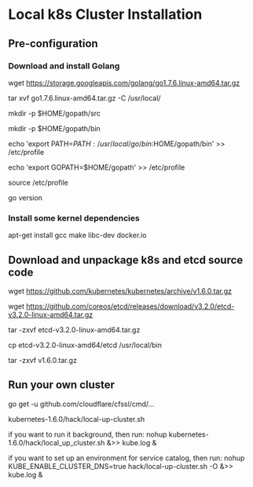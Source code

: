 # Local k8s Cluster Installation

## Pre-configuration

### Download and install Golang

wget https://storage.googleapis.com/golang/go1.7.6.linux-amd64.tar.gz

tar xvf go1.7.6.linux-amd64.tar.gz -C /usr/local/

mkdir -p $HOME/gopath/src

mkdir -p $HOME/gopath/bin

echo 'export PATH=$PATH:/usr/local/go/bin:$HOME/gopath/bin' >> /etc/profile

echo 'export GOPATH=$HOME/gopath' >> /etc/profile

source /etc/profile

go version

### Install some kernel dependencies

apt-get install gcc make libc-dev docker.io

## Download and unpackage k8s and etcd source code

wget https://github.com/kubernetes/kubernetes/archive/v1.6.0.tar.gz

wget https://github.com/coreos/etcd/releases/download/v3.2.0/etcd-v3.2.0-linux-amd64.tar.gz

tar -zxvf etcd-v3.2.0-linux-amd64.tar.gz

cp etcd-v3.2.0-linux-amd64/etcd /usr/local/bin

tar -zxvf v1.6.0.tar.gz

## Run your own cluster

go get -u github.com/cloudflare/cfssl/cmd/...

kubernetes-1.6.0/hack/local-up-cluster.sh

if you want to run it background, then run:
 nohup kubernetes-1.6.0/hack/local_up_cluster.sh &>> kube.log &

if you want to set up an environment for service catalog, then run:
 nohup KUBE_ENABLE_CLUSTER_DNS=true hack/local-up-cluster.sh -O &>> kube.log &
